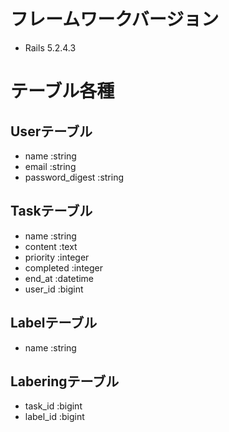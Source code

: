 # フレームワークバージョン
- Rails 5.2.4.3

# テーブル各種
## Userテーブル
- name :string
- email :string
- password_digest :string

## Taskテーブル
- name :string
- content :text
- priority :integer
- completed :integer
- end_at :datetime
- user_id :bigint

## Labelテーブル
- name :string

## Laberingテーブル
- task_id :bigint
- label_id :bigint
